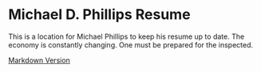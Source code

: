 # Michael D. Phillips Resume #

This is a location for Michael Phillips to keep his resume up to date.  The
economy is constantly changing.  One must be prepared for the inspected.

[Markdown Version](https://github.com/linux478/resume/blob/master/Michael%20D%20Phillips.md)
